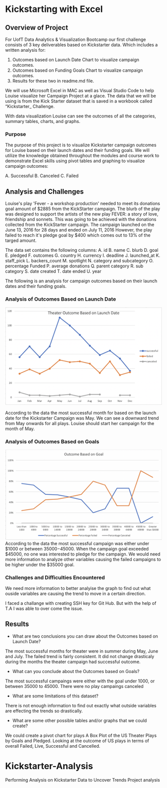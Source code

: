# Kickstarting with Excel


## Overview of Project
For UofT Data Analytics & Visualization Bootcamp our first challenge consists of 3 key deliverables based on Kickstarter data. Which includes a written analysis for:

1) Outcomes based on Launch Date Chart to visualize campaign outcomes.
2) Outcomes based on Funding Goals Chart to visualize campaign outcomes.
3) Results  for these two in readme.md file.

We will use Microsoft Excel in MAC as well as Visual Studio Code to help Louise visualize her Campaign Project at a glace. The data that we will be using is from the Kick Starter dataset that is saved in a workbook called “Kickstarter_ Challenge.

With data visualization Louise can see the outcomes of all the categories, summary tables, charts, and graphs.

### Purpose

The purpose of this project is to visualize Kickstarter campaign outcomes for Louise based on their launch dates and their funding goals. We will utilize the knowledge obtained throughout the modules and course work to demonstrate Excel skills using pivot tables and graphing to visualize campaign outcomes:

A. Successful B. Canceled C. Failed

## Analysis and Challenges

Louise's play 'Fever - a workshop production' needed to meet its donations goal amount of $2885 from the KickStarter campaign. The blurb of the play was designed to support the artists of the new play FEVER: a story of love, friendship and sonnets. This was going to be achieved with the donations collected from the KickStarter campaign. The campaign launched on the June 13, 2016 for 28 days and ended on July 11, 2016 However, the play failed to reach it's pledge goal by $400 which comes out to 13% of the targed amount.

The data set contains the following columns: A. id B. name C. blurb D. goal E. pledged F. outcomes G. country H. currency I. deadline  J. launched_at  K. staff_pick L. backers_count M. spotlight N. category and subcategory O. percentage Funded P. average donations  Q. parent category R. sub category S. date created  T. date ended  U. year

The following is an analysis for campaign outcomes based on their launch dates and their funding goals.


### Analysis of Outcomes Based on Launch Date
![This is an image](https://github.com/ShahroseShahzad/Kickstarter-Analysis/blob/main/Resources%20/Theater_Outcomes_vs_Launch.png)

According to the data the most successful month for based on the launch date for the Kickstarter Campaign was May. We can see a downward trend from May onwards for all plays. Louise should start her campaign for the month of May. 
### Analysis of Outcomes Based on Goals
![This is an image](https://github.com/ShahroseShahzad/Kickstarter-Analysis/blob/main/Resources%20/Outcomes_vs_Goals.png)
 According to the data the most successful campaign was either under $1000 or between $35000-$45000. When the campaign goal exceeded $45000, no one was interested to pledge for the campaign. We would need more information to analyze other variables causing the failed campaigns to be higher under the $35000 goal.

### Challenges and Difficulties Encountered
We need more information to better analyise the graph to find out what ouside variables are causing the trend to move in a certain direction.

 I faced a challange with creating SSH key for Git Hub. But with the help of T.A I was able to over come the issue.

## Results

- What are two conclusions you can draw about the Outcomes based on Launch Date?

The most successful months for theater were in summer during May, June and July.
The failed trend is fairly consistent. It did not change drasticaly during the months the theater campaign had successful outcome.

- What can you conclude about the Outcomes based on Goals?

The most successful campaings were either with the goal under 1000, or between 35000 to 45000.
There were no play campaings canceled 

- What are some limitations of this dataset?

There is not enough information to find out exactly what outside variables are effecting the trends so drastically. 

- What are some other possible tables and/or graphs that we could create?

We could create a pivot chart for plays 
A Box Plot of the US Theater Plays by Goals and Pledged. Looking at the outcome of US plays in terms of overall Failed, Live, Successful and Cancelled.


# Kickstarter-Analysis
Performing Analysis on Kickstarter Data to Uncover Trends
Project analysis